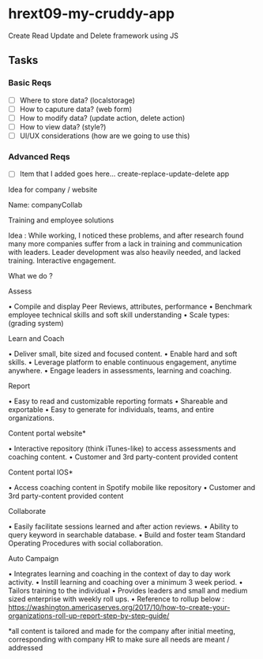 # hrext09-my-cruddy-app
Create Read Update and Delete framework using JS

 ## Tasks

 ### Basic Reqs
- [ ] Where to store data? (localstorage)
- [ ] How to caputure data? (web form)
- [ ] How to modify data? (update action, delete action)
- [ ] How to view data? (style?)
- [ ] UI/UX considerations (how are we going to use this)

 ### Advanced Reqs
- [ ] Item that I added goes here...
create-replace-update-delete app

Idea for company / website

Name: companyCollab

Training and employee solutions

Idea : While working, I noticed these problems, and after research found many more companies suffer from a lack in training and communication with leaders. Leader development was also heavily needed, and lacked training. Interactive engagement.

What we do ?

Assess

• Compile and display Peer Reviews, attributes, performance • Benchmark employee technical skills and soft skill understanding • Scale types: (grading system)

Learn and Coach

• Deliver small, bite sized and focused content. • Enable hard and soft skills. • Leverage platform to enable continuous engagement, anytime anywhere. • Engage leaders in assessments, learning and coaching.

Report

• Easy to read and customizable reporting  formats • Shareable and exportable • Easy to generate for individuals, teams, and entire organizations.

Content portal website*

• Interactive repository (think iTunes-like) to access assessments and coaching content. • Customer and 3rd party-content provided content

Content portal IOS*

• Access coaching content in Spotify mobile like repository • Customer and 3rd party-content provided content

Collaborate

• Easily facilitate sessions learned and after action reviews. • Ability to query keyword in searchable database. • Build and foster team Standard Operating Procedures with social collaboration.

Auto Campaign

• Integrates learning and coaching in the context of day to day work activity. • Instill learning and coaching over a minimum 3 week period. • Tailors training to the individual • Provides leaders and small and medium  sized enterprise with weekly roll ups. • Reference to rollup below : https://washington.americaserves.org/2017/10/how-to-create-your-organizations-roll-up-report-step-by-step-guide/

*all content is tailored and made for the company after initial meeting, corresponding with company HR to make sure all needs are meant / addressed